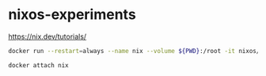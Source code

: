 # nixos-experiments

https://nix.dev/tutorials/

```sh
docker run --restart=always --name nix --volume ${PWD}:/root -it nixos/nix
```

```sh
docker attach nix
```
